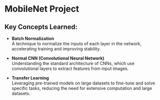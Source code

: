 # MobileNet Project

## Key Concepts Learned:
- **Batch Normalization**  
  A technique to normalize the inputs of each layer in the network, accelerating training and improving stability.

- **Normal CNN (Convolutional Neural Network)**  
  Understanding the standard architecture of CNNs, which use convolutional layers to extract features from input images.

- **Transfer Learning**  
  Leveraging pre-trained models on large datasets to fine-tune and solve specific tasks, reducing the need for extensive computation and large datasets.
